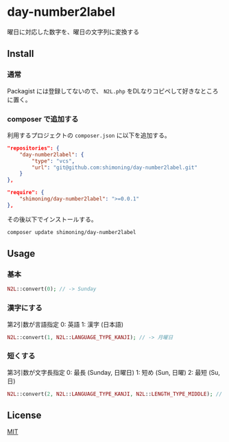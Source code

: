 # day-number2label
曜日に対応した数字を、曜日の文字列に変換する

## Install

### 通常
Packagist には登録してないので、 `N2L.php` をDLなりコピペして好きなところに置く。

### composer で追加する
利用するプロジェクトの `composer.json` に以下を追加する。
```composer.json
"repositories": {
    "day-number2label": {
        "type": "vcs",
        "url": "git@github.com:shimoning/day-number2label.git"
    }
},

"require": {
    "shimoning/day-number2label": ">=0.0.1"
},
```

その後以下でインストールする。

```bash
composer update shimoning/day-number2label
```

## Usage
### 基本
```php
N2L::convert(0); // -> Sunday
```

### 漢字にする
第2引数が言語指定
0: 英語
1: 漢字 (日本語)
```php
N2L::convert(1, N2L::LANGUAGE_TYPE_KANJI); // -> 月曜日
```

### 短くする
第3引数が文字長指定
0: 最長 (Sunday, 日曜日)
1: 短め (Sun, 日曜)
2: 最短 (Su, 日)
```php
N2L::convert(2, N2L::LANGUAGE_TYPE_KANJI, N2L::LENGTH_TYPE_MIDDLE); // -> 火曜
```

## License
[MIT](https://opensource.org/licenses/MIT)
